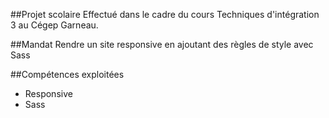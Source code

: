 ##Projet scolaire
Effectué dans le cadre du cours Techniques d'intégration 3 au Cégep Garneau.

##Mandat 
Rendre un site responsive en ajoutant des règles de style avec Sass

##Compétences exploitées
* Responsive
* Sass
